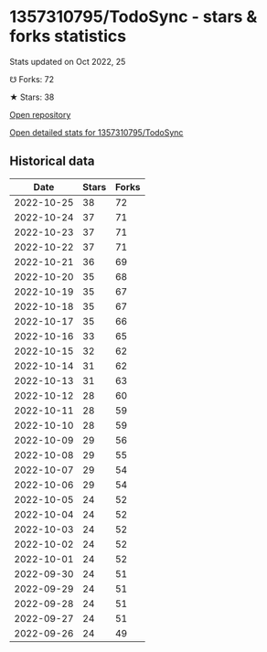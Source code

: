 # 1357310795/TodoSync - stars & forks statistics

Stats updated on Oct 2022, 25

☋ Forks: 72

★ Stars: 38

[Open repository](https://github.com/1357310795/TodoSync)

[Open detailed stats for 1357310795/TodoSync](https://reviewgithub.com/rep/1357310795/TodoSync)

## Historical data
| Date | Stars | Forks |
|------|-------|-------|
| 2022-10-25 | 38 | 72 | 
| 2022-10-24 | 37 | 71 | 
| 2022-10-23 | 37 | 71 | 
| 2022-10-22 | 37 | 71 | 
| 2022-10-21 | 36 | 69 | 
| 2022-10-20 | 35 | 68 | 
| 2022-10-19 | 35 | 67 | 
| 2022-10-18 | 35 | 67 | 
| 2022-10-17 | 35 | 66 | 
| 2022-10-16 | 33 | 65 | 
| 2022-10-15 | 32 | 62 | 
| 2022-10-14 | 31 | 62 | 
| 2022-10-13 | 31 | 63 | 
| 2022-10-12 | 28 | 60 | 
| 2022-10-11 | 28 | 59 | 
| 2022-10-10 | 28 | 59 | 
| 2022-10-09 | 29 | 56 | 
| 2022-10-08 | 29 | 55 | 
| 2022-10-07 | 29 | 54 | 
| 2022-10-06 | 29 | 54 | 
| 2022-10-05 | 24 | 52 | 
| 2022-10-04 | 24 | 52 | 
| 2022-10-03 | 24 | 52 | 
| 2022-10-02 | 24 | 52 | 
| 2022-10-01 | 24 | 52 | 
| 2022-09-30 | 24 | 51 | 
| 2022-09-29 | 24 | 51 | 
| 2022-09-28 | 24 | 51 | 
| 2022-09-27 | 24 | 51 | 
| 2022-09-26 | 24 | 49 | 

